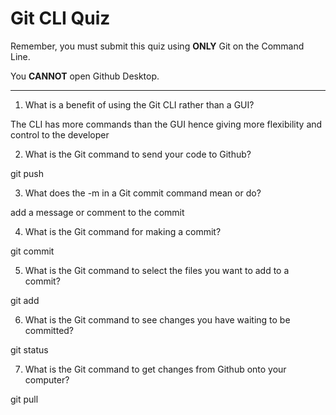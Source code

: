 # Git CLI Quiz

Remember, you must submit this quiz using __ONLY__ Git on the Command Line. 

You __CANNOT__ open Github Desktop.

---

1. What is a benefit of using the Git CLI rather than a GUI?

<!-- Write your answer here -->
The CLI has more commands than the GUI hence giving more flexibility and control to the developer 

2. What is the Git command to send your code to Github?

<!-- Write your answer here -->
git push

3. What does the -m in a Git commit command mean or do?

<!-- Write your answer here -->
add a message or comment to the commit 

4. What is the Git command for making a commit?

<!-- Write your answer here -->
git commit

5. What is the Git command to select the files you want to add to a commit?

<!-- Write your answer here -->
git add

6. What is the Git command to see changes you have waiting to be committed?

<!-- Write your answer here -->
git status 

7. What is the Git command to get changes from Github onto your computer?

<!-- Write your answer here -->
git pull
